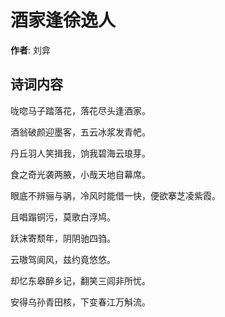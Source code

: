 # 酒家逢徐逸人

**作者**: 刘弇

## 诗词内容

咙唿马子踏落花，落花尽头逢酒家。

酒翁破颜迎墨客，五云冰浆发青帊。

丹丘羽人笑揖我，饷我碧海云琅芽。

食之奇光袭两腋，小哉天地自幕席。

眼底不辨骊与䯄，冷风时能借一快，便欲搴芝凌紫霞。

且唱蹋铜污，莫歌白浮鸠。

跃沫寄颓年，阴阴驰四驺。

云璈驾阆风，兹约竟悠悠。

却忆东皋醉乡记，翻笑三闾非所忧。

安得乌孙青田核，下变春江万斛流。

